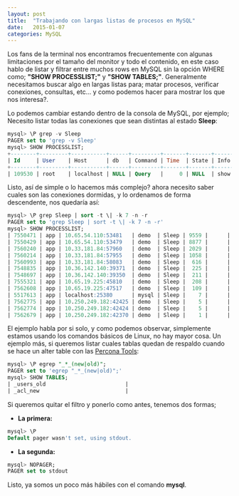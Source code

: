 ```yaml
---
layout: post
title:  "Trabajando con largas listas de procesos en MySQL"
date:   2015-01-07
categories: MySQL
---
```


Los fans de la terminal nos encontramos frecuentemente con algunas limitaciones por el tamaño del monitor y todo el contenido, en este caso hablo de listar y filtrar entre muchos rows en MySQL sin la opción WHERE como; **"SHOW PROCESSLIST;"** y **"SHOW TABLES;"**. Generalmente necesitamos buscar algo en largas listas para; matar procesos, verificar conexiones, consultas, etc... y como podemos hacer para mostrar los que nos interesa?.

Lo podemos cambiar estando dentro de la consola de MySQL, por ejemplo; Necesito listar todas las conexiones que sean distintas al estado **Sleep**:

```SQL
mysql> \P grep -v Sleep
PAGER set to 'grep -v Sleep'
mysql> SHOW PROCESSLIST;
+--------+---------+-----------+------+---------+-------+-------+------------------+
| Id     | User    | Host      | db   | Command | Time  | State | Info             |
+--------+---------+-----------+------+---------+-------+-------+------------------+
| 109530 | root    | localhost | NULL | Query   |     0 | NULL  | show processlist |
```

Listo, así de simple o lo hacemos más complejo? ahora necesito saber cuales son las conexiones dormidas, y lo ordenamos de forma descendente, nos quedaría así:

```SQL
mysql> \P grep Sleep | sort -t \| -k 7 -n -r
PAGER set to 'grep Sleep | sort -t \| -k 7 -n -r'
mysql> SHOW PROCESSLIST;
| 7550471 | app | 10.65.54.110:53481   | demo  | Sleep | 9559 |      | NULL |
| 7550429 | app | 10.65.54.110:53479   | demo  | Sleep | 8877 |      | NULL |
| 7560240 | app | 10.33.181.84:57960   | demo  | Sleep | 2029 |      | NULL |
| 7560214 | app | 10.33.181.84:57955   | demo  | Sleep | 1058 |      | NULL |
| 7560993 | app | 10.33.181.84:58083   | demo  | Sleep |  616 |      | NULL |
| 7548835 | app | 10.36.142.140:39371  | demo  | Sleep |  225 |      | NULL |
| 7548697 | app | 10.36.142.140:39350  | demo  | Sleep |  211 |      | NULL |
| 7555321 | app | 10.65.19.225:45810   | demo  | Sleep |  208 |      | NULL |
| 7562608 | app | 10.65.19.225:47517   | demo  | Sleep |  109 |      | NULL |
| 5517613 | app | localhost:25380      | mysql | Sleep |    7 |      | NULL |
| 7562775 | app | 10.250.249.182:42425 | demo  | Sleep |    5 |      | NULL |
| 7562774 | app | 10.250.249.182:42424 | demo  | Sleep |    5 |      | NULL |
| 7562679 | app | 10.250.249.182:42370 | demo  | Sleep |    1 |      | NULL |
```

El ejemplo habla por si solo, y como podemos observar, simplemente estamos usando los comandos básicos de Linux, no hay mayor cosa. Un ejemplo más, si queremos listar cuales tablas quedan de respaldo cuando se hace un alter table con las [Percona Tools][1]:

```SQL
mysql> \P egrep "_*_(new|old)";
PAGER set to 'egrep "_*_(new|old)";'
mysql> SHOW TABLES;
| _users_old                         |
| _acl_new                           |
```

Si queremos quitar el filtro y ponerlo como antes, tenemos dos formas;

* **La primera:**

```SQL
mysql> \P
Default pager wasn't set, using stdout.
```

* **La segunda:**

```SQL
mysql> NOPAGER;
PAGER set to stdout
```

Listo, ya somos un poco más hábiles con el comando **mysql**.

[1]: http://www.percona.com/software/percona-toolkit/
